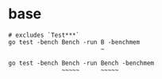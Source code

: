 # base

```
# excludes `Test***`
go test -bench Bench -run B -benchmem
                          ~

go test -bench Bench -run Bench -benchmem
               ~~~~~      ~~~~~
```
